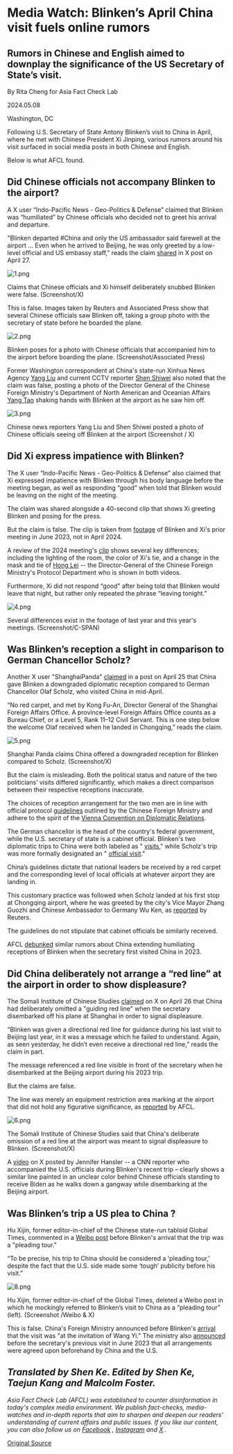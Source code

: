 # Media Watch: Blinken’s April China visit fuels online rumors

## Rumors in Chinese and English aimed to downplay the significance of the US Secretary of State’s visit.

By Rita Cheng for Asia Fact Check Lab

2024.05.08

Washington, DC

Following U.S. Secretary of State Antony Blinken’s visit to China in April, where he met with Chinese President Xi Jinping, various rumors around his visit surfaced in social media posts in both Chinese and English.

Below is what AFCL found.

## Did Chinese officials not accompany Blinken to the airport?

A X user “Indo-Pacific News - Geo-Politics & Defense” claimed that Blinken was “humiliated” by Chinese officials who decided not to greet his arrival and departure.

"Blinken departed #China and only the US ambassador said farewell at the airport … Even when he arrived to Beijing, he was only greeted by a low-level official and US embassy staff," reads the claim [shared](https://perma.cc/XV6G-SD2M) in X post on April 27.

![1.png](images/52E3ID3PI4CL7OVUVPDMGO2PEU.png)

Claims that Chinese officials and Xi himself deliberately snubbed Blinken were false. (Screenshot/X)

This is false. Images taken by Reuters and Associated Press show that several Chinese officials saw Blinken off, taking a group photo with the secretary of state before he boarded the plane.

![2.png](images/CIU6GJNI43YSTURL62QPQI6OIM.png)

Blinken poses for a photo with Chinese officials that accompanied him to the airport before boarding the plane. (Screenshot/Associated Press)

Former Washington correspondent at China's state-run Xinhua News Agency [Yang Liu](https://perma.cc/7YE8-EQNA) and current CCTV reporter [Shen Shiwei](https://perma.cc/Z9X3-2E25?type=image) also noted that the claim was false, posting a photo of the Director General of the Chinese Foreign Ministry's Department of North American and Oceanian Affairs [Yang Tao](https://www.fmprc.gov.cn/eng/wjb_663304/zzjg_663340/bmdyzs_664814/) shaking hands with Blinken at the airport as he saw him off.

![3.png](images/HFCW2CRS4UGJTL63LBWTC6O6YI.png)

Chinese news reporters Yang Liu and Shen Shiwei posted a photo of Chinese officials seeing off Blinken at the airport (Screenshot / X)

## Did Xi express impatience with Blinken?

The X user “Indo-Pacific News - Geo-Politics & Defense” also claimed that Xi expressed impatience with Blinken through his body language before the meeting began, as well as responding “good” when told that Blinken would be leaving on the night of the meeting.

The claim was shared alongside a 40-second clip that shows Xi greeting Blinken and posing for the press.

But the claim is false. The clip is taken from [footage](https://www.c-span.org/video/?528849-1/secretary-blinken-meets-chinese-president-xi-jinping) of Blinken and Xi's prior meeting in June 2023, not in April 2024.

A review of the 2024 meeting's [clip](https://www.c-span.org/video/?535227-1/secretary-blinken-meets-chinese-president-xi-jinping) shows several key differences; including the lighting of the room, the color of Xi's tie, and a change in the mask and tie of [Hong Lei](https://www.fmprc.gov.cn/eng/wjb_663304/zzjg_663340/lbs_665286/) -- the Director-General of the Chinese Foreign Ministry's Protocol Department who is shown in both videos.

Furthermore, Xi did not respond “good” after being told that Blinken would leave that night, but rather only repeated the phrase “leaving tonight.”

![4.png](images/Y4FGFJNFJ6E7ROBCAYJXXQ7OZA.png)

Several differences exist in the footage of last year and this year's meetings. (Screenshot/C-SPAN)

## Was Blinken’s reception a slight in comparison to German Chancellor Scholz?

Another X user "ShanghaiPanda" [claimed](https://perma.cc/BH8X-ADU8?type=image) in a post on April 25 that China gave Blinken a downgraded diplomatic reception compared to German Chancellor Olaf Scholz, who visited China in mid-April.

“No red carpet, and met by Kong Fu-An, Director General of the Shanghai Foreign Affairs Office. A province-level Foreign Affairs Office counts as a Bureau Chief, or a Level 5, Rank 11–12 Civil Servant. This is one step below the welcome Olaf received when he landed in Chongqing,” reads the claim.

![5.png](images/IXAV2QCMZTSH2WD6GMY3VAAVF4.png)

Shanghai Panda claims China offered a downgraded reception for Blinken compared to Scholz. (Screenshot/X)

But the claim is misleading. Both the political status and nature of the two politicians’ visits differed significantly, which makes a direct comparison between their respective receptions inaccurate.

The choices of reception arrangement for the two men are in line with official protocol [guidelines](https://www.mfa.gov.cn/web/lbfw_673061/lbzn_673063/202201/t20220114_10495537.shtml) outlined by the Chinese Foreign Ministry and adhere to the spirit of the [Vienna Convention on Diplomatic Relations](https://legal.un.org/ilc/texts/instruments/english/conventions/9_1_1961.pdf).

The German chancellor is the head of the country's federal government, while the U.S. secretary of state is a cabinet official. Blinken's two diplomatic trips to China were both labeled as " [visits](https://www.fmprc.gov.cn/wjdt_674879/wsrc_674883/202404/t20240422_11285856.shtml)," while Scholz's trip was more formally designated an " [official visit](https://www.fmprc.gov.cn/wjdt_674879/wsrc_674883/202404/t20240412_11280713.shtml)."

China’s guidelines dictate that national leaders be received by a red carpet and the corresponding level of local officials at whatever airport they are landing in.

This customary practice was followed when Scholz landed at his first stop at Chongqing airport, where he was greeted by the city's Vice Mayor Zhang Guozhi and Chinese Ambassador to Germany Wu Ken, as [reported](https://www.reuters.com/world/china/germanys-scholz-kicks-off-china-trip-amid-tensions-over-evs-russia-2024-04-14/) by Reuters.

The guidelines do not stipulate that cabinet officials be similarly received.

AFCL [debunked](https://www.rfa.org/cantonese/news/factcheck/visit-06202023143808.html/ampRFA) similar rumors about China extending humiliating receptions of Blinken when the secretary first visited China in 2023.

## Did China deliberately not arrange a “red line” at the airport in order to show displeasure?

The Somali Institute of Chinese Studies [claimed](https://twitter.com/Somali_ICS/status/1783590211353530826) on X on April 26 that China had deliberately omitted a "guiding red line" when the secretary disembarked off his plane at Shanghai in order to signal displeasure.

“Blinken was given a directional red line for guidance during his last visit to Beijing last year, in it was a message which he failed to understand. Again, as seen yesterday, he didn’t even receive a directional red line,” reads the claim in part.

The message referenced a red line visible in front of the secretary when he disembarked at the Beijing airport during his 2023 trip.

But the claims are false.

The line was merely an equipment restriction area marking at the airport that did not hold any figurative significance, as [reported](https://www.rfa.org/cantonese/news/factcheck/visit-06202023143808.html/ampRFA) by AFCL.

![6.png](images/7OHE6IL5Y6G2MRWRXSX2OFWQBI.png)

The Somali Institute of Chinese Studies said that China's deliberate omission of a red line at the airport was meant to signal displeasure to Blinken. (Screenshot/X)

A [video](https://x.com/jmhansler/status/1783424884737208781) on X posted by Jennifer Hansler -- a CNN reporter who accompanied the U.S. officials during Blinken's recent trip – clearly shows a similar line painted in an unclear color behind Chinese officials standing to receive Biden as he walks down a gangway while disembarking at the Beijing airport.

## Was Blinken’s trip a US plea to China ?

Hu Xijin, former editor-in-chief of the Chinese state-run tabloid Global Times, commented in a [Weibo post](https://xijin.news.blog/2024/04/24/%e6%ac%a2%e8%bf%8e%e5%b8%83%e6%9e%97%e8%82%af%e6%8a%b5%e8%be%be%e4%b8%8a%e6%b5%b7%e3%80%82%e4%b8%8d%e8%bf%87%e4%bb%96%e4%b8%8b%e9%a3%9e%e6%9c%ba%e6%89%8b%e9%87%8c%e5%b1%85%e7%84%b6%e6%b2%a1%e6%8b%8e/) before Blinken's arrival that the trip was a "pleading tour."

“To be precise, his trip to China should be considered a ‘pleading tour,’ despite the fact that the U.S. side made some ‘tough’ publicity before his visit.”

![8.png](images/YKKJPWG5TFGOXWLHC6ZVCJ623E.png)

Hu Xijin, former editor-in-chief of the Global Times, deleted a Weibo post in which he mockingly referred to Blinken’s visit to China as a “pleading tour” (left). (Screenshot /Weibo & X)

This is false. China's Foreign Ministry announced before Blinken's [arrival](https://www.fmprc.gov.cn/wjdt_674879/wsrc_674883/202404/t20240422_11285856.shtml) that the visit was "at the invitation of Wang Yi." The ministry also [announced](https://www.fmprc.gov.cn/wjdt_674879/wsrc_674883/202306/t20230614_11096559.shtml) before the secretary's previous visit in June 2023 that all arrangements were agreed upon beforehand by China and the U.S.

## *Translated by Shen Ke. Edited by Shen Ke, Taejun Kang and Malcolm Foster.*

*Asia Fact Check Lab (AFCL) was established to counter disinformation in today's complex media environment. We publish fact-checks, media-watches and in-depth reports that aim to sharpen and deepen our readers' understanding of current affairs and public issues. If you like our content, you can also follow us on*   [*Facebook*](https://www.facebook.com/asiafactchecklabcn)  *,*   [*Instagram*](https://www.instagram.com/asiafactchecklab/)   *and*   [*X*](https://twitter.com/AFCL_eng)  *.*



[Original Source](https://www.rfa.org/english/news/afcl/blinken-april-visit-rumors-05082024112508.html)
